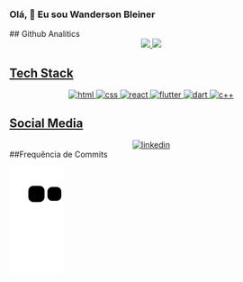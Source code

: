 ### Olá, 👋 Eu sou  Wanderson Bleiner

<!--
**wbleiner/wbleiner** is a ✨ _special_ ✨ repository because its `README.md` (this file) appears on your GitHub profile.

Here are some ideas to get you started:

- 🔭 I’m currently working on ...
- 🌱 I’m currently learning ...
- 👯 I’m looking to collaborate on ...
- 🤔 I’m looking for help with ...
- 💬 Ask me about ...
- 📫 How to reach me: ...
- 😄 Pronouns: ...
- ⚡ Fun fact: ...
-->
<div>
## Github Analitics
<div align="center">
  <a href="https://github.com/wbleiner">
  <img height="180em" src="https://github-readme-stats.vercel.app/api?username=wbleiner&show_icons=true&theme=dark&"/>
  <img height="180em" src="https://github-readme-stats.vercel.app/api/top-langs/?username=wbleiner&layout=compact&langs_count=7&theme=dark"/>
</div>

## Tech Stack
<div align="center">
  <img src="https://img.shields.io/badge/-HTML-05122A?style=flat&logo=html5" alt="html"/>
  <img src="https://img.shields.io/badge/-CSS-05122A?style=flat&logo=css3" alt="css"/>
  <img src="https://img.shields.io/badge/-React-05122A?style=flat&logo=react" alt="react"/>
  <img src="https://img.shields.io/badge/-Flutter-05122A?style=flat&logo=flutter" alt="flutter"/>
  <img src="https://img.shields.io/badge/-Dart-05122A?style=flat&logo=dart" alt="dart"/>
  <img src="https://img.shields.io/badge/-C++-05122A?style=flat&logo=cplusplus" alt="c++"/>
</div>

## Social Media

<div align= "center">
  <a href="https://www.linkedin.com/in/wandersonbleiner/">
    <img src="https://img.shields.io/badge/-wandersonbleiner-05122A?style=flat&logo=linkedin" alt="linkedin"/>  
  </a>
</div>
##Frequência de Commits
 
![snake gif](https://github.com/wbleiner/wbleiner/blob/output/github-contribution-grid-snake.svg)
 </div>
